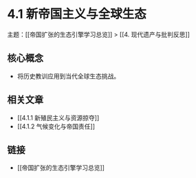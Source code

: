 # 4.1 新帝国主义与全球生态

主题：[[帝国扩张的生态引擎学习总览]] > [[4. 现代遗产与批判反思]]

## 核心概念

- 将历史教训应用到当代全球生态挑战。

## 相关文章

- [[4.1.1 新殖民主义与资源掠夺]]
- [[4.1.2 气候变化与帝国责任]]

## 链接

- [[帝国扩张的生态引擎学习总览]]
